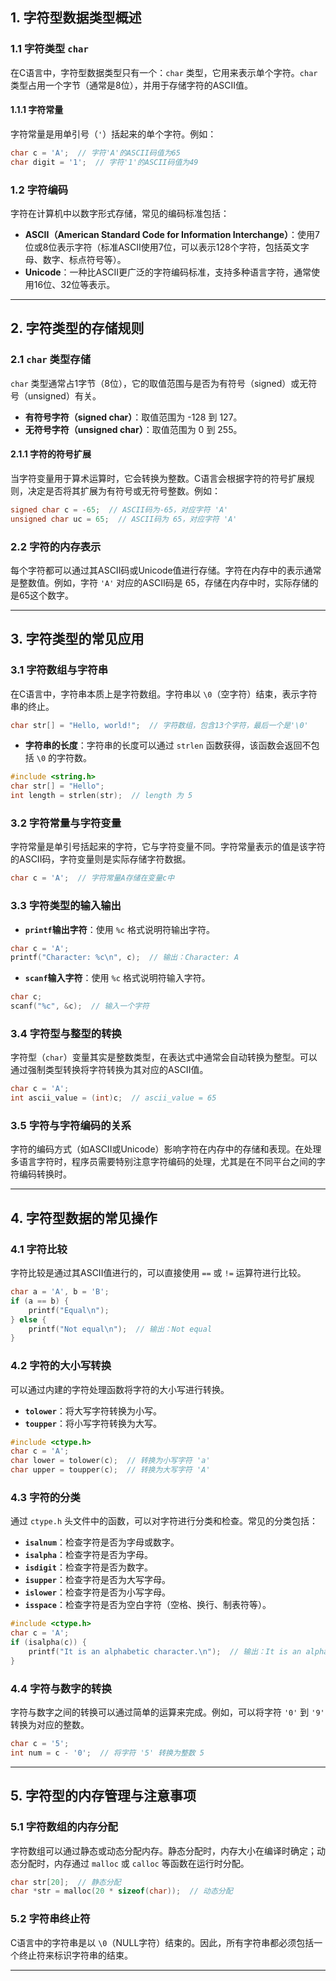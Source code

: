 ## 1. **字符型数据类型概述**

### 1.1 **字符类型 `char`**

在C语言中，字符型数据类型只有一个：`char` 类型，它用来表示单个字符。`char` 类型占用一个字节（通常是8位），并用于存储字符的ASCII值。

#### 1.1.1 **字符常量**

字符常量是用单引号（`'`）括起来的单个字符。例如：

```c
char c = 'A';  // 字符'A'的ASCII码值为65
char digit = '1';  // 字符'1'的ASCII码值为49
```

### 1.2 **字符编码**

字符在计算机中以数字形式存储，常见的编码标准包括：

- **ASCII（American Standard Code for Information Interchange）**：使用7位或8位表示字符（标准ASCII使用7位，可以表示128个字符，包括英文字母、数字、标点符号等）。
- **Unicode**：一种比ASCII更广泛的字符编码标准，支持多种语言字符，通常使用16位、32位等表示。

---

## 2. **字符类型的存储规则**

### 2.1 **`char` 类型存储**

`char` 类型通常占1字节（8位），它的取值范围与是否为有符号（signed）或无符号（unsigned）有关。

- **有符号字符（signed char）**：取值范围为 -128 到 127。
- **无符号字符（unsigned char）**：取值范围为 0 到 255。

#### 2.1.1 **字符的符号扩展**

当字符变量用于算术运算时，它会转换为整数。C语言会根据字符的符号扩展规则，决定是否将其扩展为有符号或无符号整数。例如：

```c
signed char c = -65;  // ASCII码为-65，对应字符 'A'
unsigned char uc = 65;  // ASCII码为 65，对应字符 'A'
```

### 2.2 **字符的内存表示**

每个字符都可以通过其ASCII码或Unicode值进行存储。字符在内存中的表示通常是整数值。例如，字符 `'A'` 对应的ASCII码是 65，存储在内存中时，实际存储的是65这个数字。

---

## 3. **字符类型的常见应用**

### 3.1 **字符数组与字符串**

在C语言中，字符串本质上是字符数组。字符串以 `\0`（空字符）结束，表示字符串的终止。

```c
char str[] = "Hello, world!";  // 字符数组，包含13个字符，最后一个是'\0'
```

- **字符串的长度**：字符串的长度可以通过 `strlen` 函数获得，该函数会返回不包括 `\0` 的字符数。

```c
#include <string.h>
char str[] = "Hello";
int length = strlen(str);  // length 为 5
```

### 3.2 **字符常量与字符变量**

字符常量是单引号括起来的字符，它与字符变量不同。字符常量表示的值是该字符的ASCII码，字符变量则是实际存储字符数据。

```c
char c = 'A';  // 字符常量A存储在变量c中
```

### 3.3 **字符类型的输入输出**

- **`printf`输出字符**：使用 `%c` 格式说明符输出字符。

```c
char c = 'A';
printf("Character: %c\n", c);  // 输出：Character: A
```

- **`scanf`输入字符**：使用 `%c` 格式说明符输入字符。

```c
char c;
scanf("%c", &c);  // 输入一个字符
```

### 3.4 **字符型与整型的转换**

字符型（`char`）变量其实是整数类型，在表达式中通常会自动转换为整型。可以通过强制类型转换将字符转换为其对应的ASCII值。

```c
char c = 'A';
int ascii_value = (int)c;  // ascii_value = 65
```

### 3.5 **字符与字符编码的关系**

字符的编码方式（如ASCII或Unicode）影响字符在内存中的存储和表现。在处理多语言字符时，程序员需要特别注意字符编码的处理，尤其是在不同平台之间的字符编码转换时。

---

## 4. **字符型数据的常见操作**

### 4.1 **字符比较**

字符比较是通过其ASCII值进行的，可以直接使用 `==` 或 `!=` 运算符进行比较。

```c
char a = 'A', b = 'B';
if (a == b) {
    printf("Equal\n");
} else {
    printf("Not equal\n");  // 输出：Not equal
}
```

### 4.2 **字符的大小写转换**

可以通过内建的字符处理函数将字符的大小写进行转换。

- **`tolower`**：将大写字符转换为小写。
- **`toupper`**：将小写字符转换为大写。

```c
#include <ctype.h>
char c = 'A';
char lower = tolower(c);  // 转换为小写字符 'a'
char upper = toupper(c);  // 转换为大写字符 'A'
```

### 4.3 **字符的分类**

通过 `ctype.h` 头文件中的函数，可以对字符进行分类和检查。常见的分类包括：

- **`isalnum`**：检查字符是否为字母或数字。
- **`isalpha`**：检查字符是否为字母。
- **`isdigit`**：检查字符是否为数字。
- **`isupper`**：检查字符是否为大写字母。
- **`islower`**：检查字符是否为小写字母。
- **`isspace`**：检查字符是否为空白字符（空格、换行、制表符等）。

```c
#include <ctype.h>
char c = 'A';
if (isalpha(c)) {
    printf("It is an alphabetic character.\n");  // 输出：It is an alphabetic character.
}
```

### 4.4 **字符与数字的转换**

字符与数字之间的转换可以通过简单的运算来完成。例如，可以将字符 `'0'` 到 `'9'` 转换为对应的整数。

```c
char c = '5';
int num = c - '0';  // 将字符 '5' 转换为整数 5
```

---

## 5. **字符型的内存管理与注意事项**

### 5.1 **字符数组的内存分配**

字符数组可以通过静态或动态分配内存。静态分配时，内存大小在编译时确定；动态分配时，内存通过 `malloc` 或 `calloc` 等函数在运行时分配。

```c
char str[20];  // 静态分配
char *str = malloc(20 * sizeof(char));  // 动态分配
```

### 5.2 **字符串终止符**

C语言中的字符串是以 `\0`（NULL字符）结束的。因此，所有字符串都必须包括一个终止符来标识字符串的结束。

---
